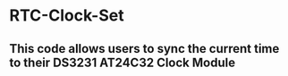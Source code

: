 # RTC-Clock-Set
## This code allows users to sync the current time to their  DS3231 AT24C32 Clock Module
